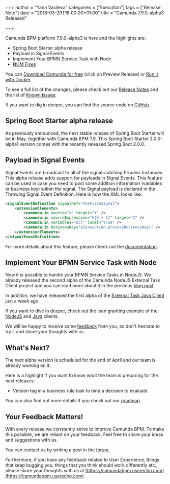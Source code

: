 +++
author = "Yana Vasileva"
categories = ["Execution"]
tags = ["Release Note"]
date = "2018-03-29T16:00:00+01:00"
title = "Camunda 7.9.0-alpha3 Released"

+++

Camunda BPM platform 7.9.0-alpha3 is here and the highlights are:

* Spring Boot Starter alpha release
* Payload in Signal Events
* Implement Your BPMN Service Task with Node
* [NUM Fixes](https://app.camunda.com/jira/issues/?jql=issuetype%20%3D%20%22Bug%20Report%22%20AND%20fixVersion%20%3D%207.9.0-alpha3)

You can [Download Camunda for free](https://camunda.com/download/) (click on Preview Release) or [Run it with Docker](https://hub.docker.com/r/camunda/camunda-bpm-platform/).


To see a full list of the changes, please check out our [Release Notes](https://app.camunda.com/jira/secure/ReleaseNote.jspa?projectId=10230&version=15091)
and the list of [Known Issues](https://app.camunda.com/jira/issues/?jql=affectedVersion%20%3D%207.9.0-alpha3).


If you want to dig in deeper, you can find the source code on [GitHub](https://github.com/camunda/camunda-bpm-platform/releases/tag/7.9.0-alpha3).


## Spring Boot Starter alpha release

As previously announced, the next stable release of Spring Boot Starter will be in May, together with Camunda BPM 7.9. This Spring Boot Starter 3.0.0-alpha1 version comes with the recently released Spring Boot 2.0.0.

## Payload in Signal Events

Signal Events are broadcast to all of the signal-catching Process Instances. This alpha release adds support for payloads in Signal Events. This feature can be used in case you need to post some addition information (variables or business key) within the signal.
The Signal payload is declared in the Throwing Signal Event Definition. Here is how the XML looks like:

```xml
<signalEventDefinition signalRef="thePizzaSignal">
    <extensionElements>
        <camunda:in source="X" target="Y" />
        <camunda:in sourceExpression="${X + 5}" target="Z" />
        <camunda:in variables="all" local="true" />
        <camunda:in businessKey="${execution.processBusinessKey}" />
    </extensionElements>
</signalEventDefinition>
```
For more details about this feature, please check out the [documentation](https://docs.camunda.org/manual/latest/reference/bpmn20/events/signal-events/#passing-variables).

## Implement Your BPMN Service Task with Node

Now it is possible to handle your BPMN Service Tasks in NodeJS. We already released the second alpha of the Camunda NodeJS External Task Client project and you can read more about it in the previous [blog post](https://blog.camunda.com/post/2018/03/extermal-task-js-alpha2/).

In addition, we have released the first alpha of the [External Task Java Client](https://blog.camunda.com/post/2018/03/camunda-external-task-client-java-010-alpha1-released/) just a week ago.

If you want to dive in deeper, check out the loan granting example of the [NodeJS](https://github.com/camunda/camunda-external-task-client-js/tree/master/examples/granting-loans) and [Java](https://github.com/camunda/camunda-external-task-client-java/tree/master/examples/loan-granting) clients.

We will be happy to receive some [feedback](https://forum.camunda.org/) from you, so don't hesitate to try it and share your thoughts with us.

## What's Next?

The next alpha version is scheduled for the end of April and our team is already working on it.

Here is a highlight if you want to know what the team is preparing for the next releases:

* Version tag in a business rule task to bind a decision to evaluate	

You can also find out more details if you check out our [roadmap](https://camunda.com/learn/community/#roadmap).

## Your Feedback Matters!

With every release we constantly strive to improve Camunda BPM. To make this possible, we are reliant on your feedback. Feel free to share your ideas and suggestions with us.

You can contact us by writing a post in the [forum](https://forum.camunda.org/).

Furthermore, if you have any feedback related to User Experience, things that keep bugging you, things that you think should work differently etc., please share your thoughts with us at [https://camundabpm.userecho.com](https://camundabpm.userecho.com)
